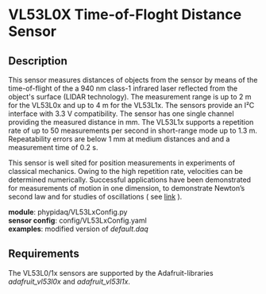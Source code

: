 # VL53L0X Time-of-Floght Distance Sensor

## Description

This sensor measures distances of objects from the sensor by means of the time-of-flight of the a 940 nm class-1 infrared laser reflected from the object's surface (LIDAR technology). The measurement range is up to 2 m for the VL53L0x and up to 4 m for the VL53L1x. The sensors provide an I²C interface with 3.3 V compatibility.  The sensor has one single channel providing the measured distance in mm. The VL53L1x supports a repetition rate of up to 50 measurements per second in short-range mode up to 1.3 m. Repeatability errors are  below 1 mm at medium distances and and a measurement time of 0.2 s. 

This sensor is well sited for position measurements in experiments of classical mechanics.
Owing to the high repetition rate, velocities can be determined numerically.  Successful
applications have been demonstrated for measurements of  motion in one dimension, to demonstrate  Newton’s second law and for studies of oscillations 
( see [link](https://mint.hw-schule.de/index.php/mint-projekte/phypidaq-international?view=article&id=54) ).

**module**:   phypidaq/VL53LxConfig.py  
**sensor config**: config/VL53LxConfig.yaml  
**examples**:  modified version of  *default.daq*


## Requirements

The VL53L0/1x sensors are supported by the Adafruit-libraries   *adafruit_vl53l0x*
and *adafruit_vl53l1x*.
